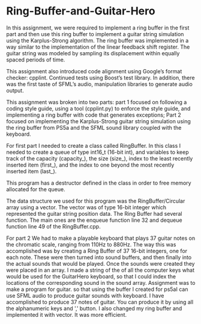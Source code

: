 # Ring-Buffer-and-Guitar-Hero
In this assignment, we were required to implement a ring buffer in the first part and then use this ring buffer to implement a guitar string simulation using the Karplus-Strong algorithm. The ring buffer was implemented in a way similar to the implementation of the linear feedback shift register. The guitar string was modeled by sampling its displacement within equally spaced periods of time.

This assignment also introduced code alignment using Google’s format checker: cpplint. Continued tests using Boost’s test library. In addition, there was the first taste of SFML’s audio, manipulation libraries to generate audio output.

This assignment was broken into two parts: part 1 focused on following a coding style guide, using a tool (cpplint.py) to enforce the style guide, and implementing a ring buffer with code that generates exceptions; Part 2 focused on implementing the Karplus-Strong guitar string simulation using the ring buffer from PS5a and the SFML sound library coupled with the keyboard.

For first part I needed to create a class called RingBuffer. In this class I needed to create a queue of type int16_t (16-bit int), and variables to keep track of the capacity (capacity_), the size (size_), index to the least recently inserted item (first_), and the index to one beyond the most recently inserted item (last_).

This program has a destructor defined in the class in order to free memory allocated for the queue. 

The data structure we used for this program was the RingBuffer/Circular array using a vector. The vector was of type 16-bit integer which represented the guitar string position data. The Ring Buffer had several function. The main ones are the enqueue function line 32 and dequeue function line 49 of the RingBuffer.cpp.

For part 2 We had to make a playable keyboard that plays 37 guitar notes on the chromatic scale, ranging from 110Hz to 880Hz. The way this was accomplished was by creating a Ring Buffer of 37 16-bit integers, one for each note. These were then turned into sound buffers, and then finally into the actual sounds that would be played. Once the sounds were created they were placed in an array. I made a string of the of all the computer keys what would be used for the GuitarHero keyboard, so that I could index the locations of the corresponding sound in the sound array. Assignment was to make a program for guitar. so that using the buffer I created for ps5aI can use SFML audio to produce guitar sounds with keyboard. I have accomplished to produce 37 notes of guitar. You can produce it by using all the alphanumeric keys and ',' button. I also changed my ring buffer and implemented it with vector. It was more efficient.
